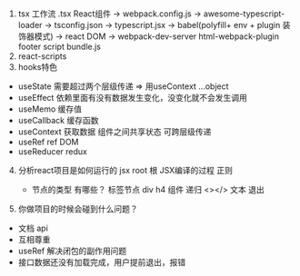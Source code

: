 ## 
1. tsx 工作流
  .tsx React组件 -> webpack.config.js -> awesome-typescript-loader -> tsconfig.json -> typescript.jsx 
  -> babel(polyfill+ env + plugin 装饰器模式) -> react DOM -> webpack-dev-server html-webpack-plugin 
  footer script bundle.js
2. react-scripts
3. hooks特色
  - useState 需要超过两个层级传递 => 用useContext
    ...object
  - useEffect  依赖里面有没有数据发生变化，没变化就不会发生调用
  - useMemo  缓存值
  - useCallback  缓存函数
  - useContext 获取数据 组件之间共享状态 可跨层级传递
  - useRef ref DOM
  - useReducer redux

4. 分析react项目是如何运行的
    jsx 
    root 根
    JSX编译的过程
    正则
    - 节点的类型
    有哪些？ 
    标签节点 div h4
    组件 递归
    <></>
    文本 退出
    
5. 你做项目的时候会碰到什么问题？
  - 文档 api
  - 互相尊重
  - useRef 解决闭包的副作用问题
  - 接口数据还没有加载完成，用户提前退出，报错
